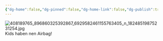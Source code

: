 ```yaml
---
{"dg-home":false,"dg-pinned":false,"dg-home-link":false,"dg-publish":true,"tags":["dgblip"],"disabled rules":["yaml-title","yaml-title-alias","file-name-heading"],"title":"philipp on instagram @ 2023-12-06","created-date":"2023-12-06T14:00:00","updated-date":"2025-05-02T17:43:08","dg-path":"blips/18248519875231254.md","permalink":"/blips/18248519875231254/","dgPassFrontmatter":true}
---
```



![408189765_896860325392867_6929582461155763405_n_18248519875231254.jpg](/img/user/attachments/408189765_896860325392867_6929582461155763405_n_18248519875231254.jpg)
Kids haben nen Airbag!



